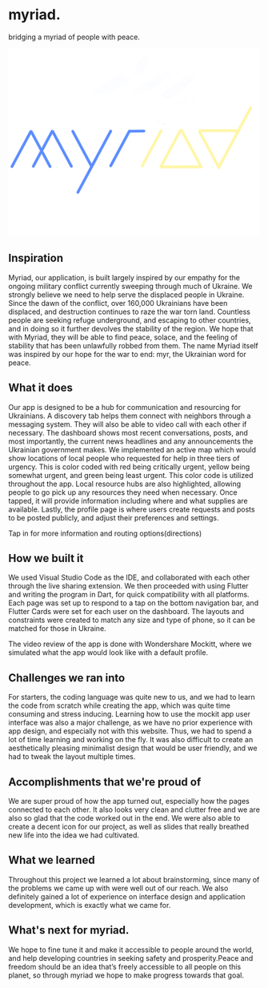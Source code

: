 # myriad.

 bridging a myriad of people with peace.

<img src="https://github.com/unkn-wn/myriad./blob/main/assets/myriad_yellow.png" alt="logo" width="500"/>



## Inspiration
Myriad, our application, is built largely inspired by our empathy for the ongoing military conflict currently sweeping through much of Ukraine. We strongly believe we need to help serve the displaced people in Ukraine. Since the dawn of the conflict, over 160,000 Ukrainians have been displaced, and destruction continues to raze the war torn land. Countless people are seeking refuge underground, and escaping to other countries, and in doing so it further devolves the stability of the region. We hope that with Myriad, they will be able to find peace, solace, and the feeling of stability that has been unlawfully robbed from them. The name Myriad itself was inspired by our hope for the war to end: myr, the Ukrainian word for peace. 


## What it does
Our app is designed to be a hub for communication and resourcing for Ukrainians. A discovery tab helps them connect with neighbors through a messaging system. They will also be able to video call with each other if necessary. The dashboard shows most recent conversations, posts, and most importantly, the current news headlines and any announcements the Ukrainian government makes. We implemented an active map which would show locations of local people who requested for help in three tiers of urgency. This is color coded with red being critically  urgent, yellow being somewhat urgent, and green being least urgent. This color code is utilized throughout the app. Local resource hubs are also highlighted, allowing people to go pick up any resources they need when necessary. Once tapped, it will provide information including where and what supplies are available. Lastly, the profile page is where users create requests and posts to be posted publicly, and adjust their preferences and settings. 

Tap in for more information and routing options(directions)


## How we built it
We used Visual Studio Code as the IDE, and collaborated with each other through the live sharing extension. We then proceeded with using Flutter and writing the program in Dart, for quick compatibility with all platforms. Each page was set up to respond to a tap on the bottom navigation bar, and Flutter Cards were set for each user on the dashboard. The layouts and constraints were created to match any size and type of phone, so it can be matched for those in Ukraine. 

The video review of the app is done with Wondershare Mockitt, where we simulated what the app would look like with a default profile. 


## Challenges we ran into
For starters, the coding language was quite new to us, and we had to learn the code from scratch while creating the app, which was quite time consuming and stress inducing. 
Learning how to use the mockit app user interface was also a major challenge, as we have no prior experience with app design, and especially not with this website. Thus, we had to spend a lot of time learning and working on the fly. It was also difficult to create an aesthetically pleasing minimalist design that would be user friendly, and we had to tweak the layout multiple times. 


## Accomplishments that we're proud of
We are super proud of how the app turned out, especially how the pages connected to each other. It also looks very clean and clutter free and we are also so glad that the code worked out in the end. 
We were also able to create a decent icon for our project, as well as slides that really breathed new life into the idea we had cultivated.


## What we learned
Throughout this project we learned a lot about brainstorming, since many of the problems we came up with were well out of our reach. We also definitely gained a lot of experience on interface design and application development, which is exactly what we came for.


## What's next for myriad.
We hope to fine tune it and make it accessible to people around the world, and help developing countries in seeking safety and prosperity.Peace and freedom should be an idea that’s freely accessible to all people on this planet, so through myriad we hope to make progress towards that goal.

